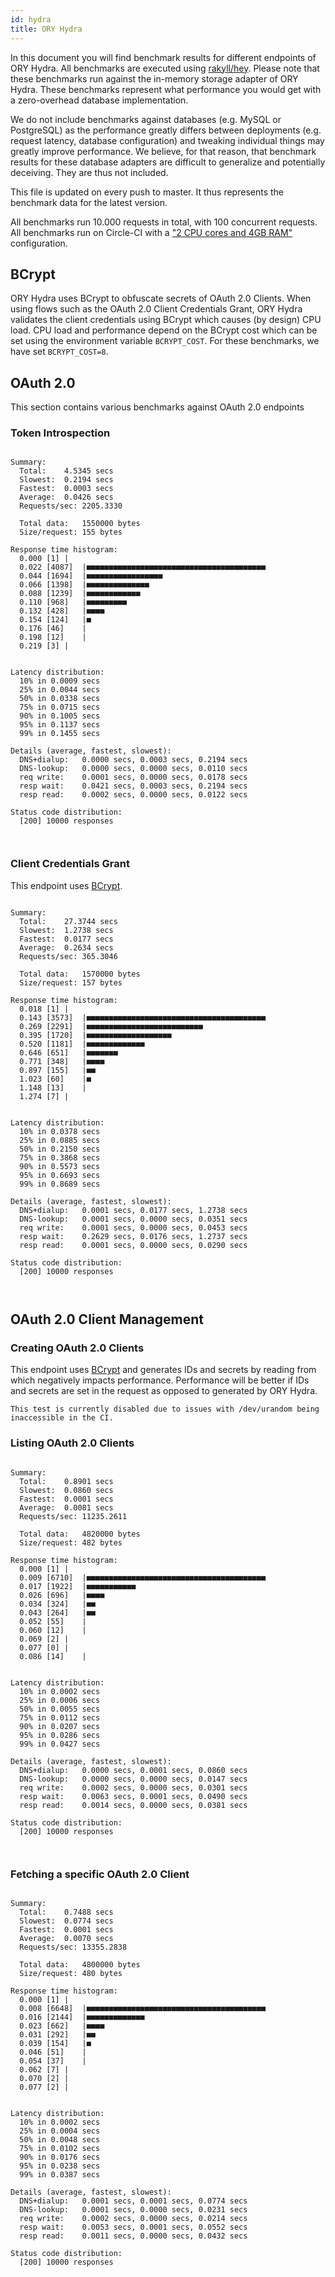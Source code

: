 ```yaml
---
id: hydra
title: ORY Hydra
---
```


In this document you will find benchmark results for different endpoints of ORY Hydra. All benchmarks are executed
using [rakyll/hey](https://github.com/rakyll/hey). Please note that these benchmarks run against the in-memory storage
adapter of ORY Hydra. These benchmarks represent what performance you would get with a zero-overhead database implementation.

We do not include benchmarks against databases (e.g. MySQL or PostgreSQL) as the performance greatly differs between
deployments (e.g. request latency, database configuration) and tweaking individual things may greatly improve performance.
We believe, for that reason, that benchmark results for these database adapters are difficult to generalize and potentially
deceiving. They are thus not included.

This file is updated on every push to master. It thus represents the benchmark data for the latest version.

All benchmarks run 10.000 requests in total, with 100 concurrent requests. All benchmarks run on Circle-CI with a
["2 CPU cores and 4GB RAM"](https://support.circleci.com/hc/en-us/articles/360000489307-Why-do-my-tests-take-longer-to-run-on-CircleCI-than-locally-)
configuration.

## BCrypt

ORY Hydra uses BCrypt to obfuscate secrets of OAuth 2.0 Clients. When using flows such as the OAuth 2.0 Client Credentials
Grant, ORY Hydra validates the client credentials using BCrypt which causes (by design) CPU load. CPU load and performance
depend on the BCrypt cost which can be set using the environment variable `BCRYPT_COST`. For these benchmarks,
we have set `BCRYPT_COST=8`.

## OAuth 2.0

This section contains various benchmarks against OAuth 2.0 endpoints

### Token Introspection

```

Summary:
  Total:	4.5345 secs
  Slowest:	0.2194 secs
  Fastest:	0.0003 secs
  Average:	0.0426 secs
  Requests/sec:	2205.3330
  
  Total data:	1550000 bytes
  Size/request:	155 bytes

Response time histogram:
  0.000 [1]	|
  0.022 [4087]	|■■■■■■■■■■■■■■■■■■■■■■■■■■■■■■■■■■■■■■■■
  0.044 [1694]	|■■■■■■■■■■■■■■■■■
  0.066 [1398]	|■■■■■■■■■■■■■■
  0.088 [1239]	|■■■■■■■■■■■■
  0.110 [968]	|■■■■■■■■■
  0.132 [428]	|■■■■
  0.154 [124]	|■
  0.176 [46]	|
  0.198 [12]	|
  0.219 [3]	|


Latency distribution:
  10% in 0.0009 secs
  25% in 0.0044 secs
  50% in 0.0338 secs
  75% in 0.0715 secs
  90% in 0.1005 secs
  95% in 0.1137 secs
  99% in 0.1455 secs

Details (average, fastest, slowest):
  DNS+dialup:	0.0000 secs, 0.0003 secs, 0.2194 secs
  DNS-lookup:	0.0000 secs, 0.0000 secs, 0.0110 secs
  req write:	0.0001 secs, 0.0000 secs, 0.0178 secs
  resp wait:	0.0421 secs, 0.0003 secs, 0.2194 secs
  resp read:	0.0002 secs, 0.0000 secs, 0.0122 secs

Status code distribution:
  [200]	10000 responses



```

### Client Credentials Grant

This endpoint uses [BCrypt](#bcrypt).

```

Summary:
  Total:	27.3744 secs
  Slowest:	1.2738 secs
  Fastest:	0.0177 secs
  Average:	0.2634 secs
  Requests/sec:	365.3046
  
  Total data:	1570000 bytes
  Size/request:	157 bytes

Response time histogram:
  0.018 [1]	|
  0.143 [3573]	|■■■■■■■■■■■■■■■■■■■■■■■■■■■■■■■■■■■■■■■■
  0.269 [2291]	|■■■■■■■■■■■■■■■■■■■■■■■■■■
  0.395 [1720]	|■■■■■■■■■■■■■■■■■■■
  0.520 [1181]	|■■■■■■■■■■■■■
  0.646 [651]	|■■■■■■■
  0.771 [348]	|■■■■
  0.897 [155]	|■■
  1.023 [60]	|■
  1.148 [13]	|
  1.274 [7]	|


Latency distribution:
  10% in 0.0378 secs
  25% in 0.0885 secs
  50% in 0.2150 secs
  75% in 0.3868 secs
  90% in 0.5573 secs
  95% in 0.6693 secs
  99% in 0.8689 secs

Details (average, fastest, slowest):
  DNS+dialup:	0.0001 secs, 0.0177 secs, 1.2738 secs
  DNS-lookup:	0.0001 secs, 0.0000 secs, 0.0351 secs
  req write:	0.0001 secs, 0.0000 secs, 0.0453 secs
  resp wait:	0.2629 secs, 0.0176 secs, 1.2737 secs
  resp read:	0.0001 secs, 0.0000 secs, 0.0290 secs

Status code distribution:
  [200]	10000 responses



```

## OAuth 2.0 Client Management

### Creating OAuth 2.0 Clients

This endpoint uses [BCrypt](#bcrypt) and generates IDs and secrets by reading from  which negatively impacts
performance. Performance will be better if IDs and secrets are set in the request as opposed to generated by ORY Hydra.

```
This test is currently disabled due to issues with /dev/urandom being inaccessible in the CI.
```

### Listing OAuth 2.0 Clients

```

Summary:
  Total:	0.8901 secs
  Slowest:	0.0860 secs
  Fastest:	0.0001 secs
  Average:	0.0081 secs
  Requests/sec:	11235.2611
  
  Total data:	4820000 bytes
  Size/request:	482 bytes

Response time histogram:
  0.000 [1]	|
  0.009 [6710]	|■■■■■■■■■■■■■■■■■■■■■■■■■■■■■■■■■■■■■■■■
  0.017 [1922]	|■■■■■■■■■■■
  0.026 [696]	|■■■■
  0.034 [324]	|■■
  0.043 [264]	|■■
  0.052 [55]	|
  0.060 [12]	|
  0.069 [2]	|
  0.077 [0]	|
  0.086 [14]	|


Latency distribution:
  10% in 0.0002 secs
  25% in 0.0006 secs
  50% in 0.0055 secs
  75% in 0.0112 secs
  90% in 0.0207 secs
  95% in 0.0286 secs
  99% in 0.0427 secs

Details (average, fastest, slowest):
  DNS+dialup:	0.0000 secs, 0.0001 secs, 0.0860 secs
  DNS-lookup:	0.0000 secs, 0.0000 secs, 0.0147 secs
  req write:	0.0002 secs, 0.0000 secs, 0.0301 secs
  resp wait:	0.0063 secs, 0.0001 secs, 0.0490 secs
  resp read:	0.0014 secs, 0.0000 secs, 0.0381 secs

Status code distribution:
  [200]	10000 responses



```

### Fetching a specific OAuth 2.0 Client

```

Summary:
  Total:	0.7488 secs
  Slowest:	0.0774 secs
  Fastest:	0.0001 secs
  Average:	0.0070 secs
  Requests/sec:	13355.2838
  
  Total data:	4800000 bytes
  Size/request:	480 bytes

Response time histogram:
  0.000 [1]	|
  0.008 [6648]	|■■■■■■■■■■■■■■■■■■■■■■■■■■■■■■■■■■■■■■■■
  0.016 [2144]	|■■■■■■■■■■■■■
  0.023 [662]	|■■■■
  0.031 [292]	|■■
  0.039 [154]	|■
  0.046 [51]	|
  0.054 [37]	|
  0.062 [7]	|
  0.070 [2]	|
  0.077 [2]	|


Latency distribution:
  10% in 0.0002 secs
  25% in 0.0004 secs
  50% in 0.0048 secs
  75% in 0.0102 secs
  90% in 0.0176 secs
  95% in 0.0238 secs
  99% in 0.0387 secs

Details (average, fastest, slowest):
  DNS+dialup:	0.0001 secs, 0.0001 secs, 0.0774 secs
  DNS-lookup:	0.0001 secs, 0.0000 secs, 0.0231 secs
  req write:	0.0002 secs, 0.0000 secs, 0.0214 secs
  resp wait:	0.0053 secs, 0.0001 secs, 0.0552 secs
  resp read:	0.0011 secs, 0.0000 secs, 0.0432 secs

Status code distribution:
  [200]	10000 responses



```
